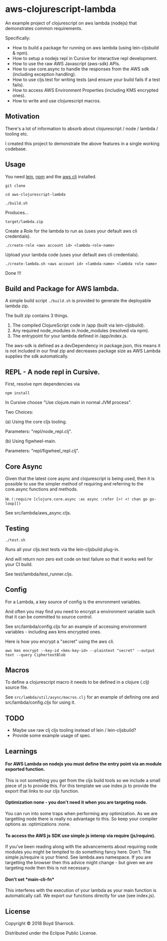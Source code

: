 # aws-clojurescript-lambda

An example project of clojurescript on aws lambda (nodejs) that demonstrates common requirements.

Specifically:

- How to build a package for running on aws lambda (using lein-cljsbuild & npm).
- How to setup a nodejs repl in Cursive for interactive repl development.
- How to use the raw AWS Javascript (aws-sdk) APIs.
- How to use core.async to handle the responses from the AWS sdk (including exception handling).
- How to use cljs.test for writing tests (and ensure your build fails if a test fails).
- How to access AWS Environment Properties (including KMS encrypted ones).
- How to write and use clojurescript macros.

## Motivation

There's a lot of information to absorb about clojurescript / node / lambda / tooling etc.

I created this project to demonstrate the above features in a single working codebase.

## Usage

You need [lein](https://leiningen.org/), [npm](https://www.npmjs.com/) and the [aws cli](https://aws.amazon.com/cli/) installed.

```
git clone

cd aws-clojurescript-lambda

./build.sh
```

Produces... 

```
target/lambda.zip
```

Create a Role for the lambda to run as (uses your default aws cli credentials).

```
./create-role <aws account id> <lambda-role-name>
```

Upload your lambda code (uses your default aws cli credentials).

```
./create-lambda.sh <aws account id> <lambda-name> <lambda role name>
```

Done !!!

## Build and Package for AWS lambda.

A simple build script ```./build.sh``` is provided to generate the deployable lambda zip.

The built zip contains 3 things.

1. The compiled ClojureScript code in /app (built via lein-cljsbuild).
2. Any required node_modules in /node_modules (resolved via npm).
3. The entrypoint for your lambda defined in /app/index.js.

The aws-sdk is defined as a devDependency in package.json, this means it is not included
in our final zip and decreases package size as AWS Lambda supplies the sdk automatically.


## REPL - A node repl in Cursive.

First, resolve npm dependencies via

```npm install```

In Cursive choose "Use clojure.main in normal JVM process".

Two Choices:

(a) Using the core cljs tooling.

Parameters: "repl/node_repl.clj".

(b) Using figwheel-main.

Parameters: "repl/figwheel_repl.clj".


## Core Async

Given that the latest core async and clojurescript is being used, then it is possible to
use the simpler method of requiring and referring to the core.async functions and methods.

ie. ```(:require [clojure.core.async :as async :refer [>! <! chan go go-loop]])```

See src/lambda/aws_async.cljs.

## Testing

```./test.sh```

Runs all your cljs.test tests via the lein-cljsbuild plug-in.

And will return non zero exit code on test failure so that it works well for your CI build.

See test/lambda/test_runner.cljs.

## Config

For a Lambda, a key source of config is the envronment variables.

And often you may find you need to encrypt a environment variable such that it can be committed to source control.

See src/lambda/config.cljs for an example of accessing environment variables - including aws kms encrypted ones.

Here is how you encrypt a "secret" using the aws cli.

```
aws kms encrypt --key-id <kms-key-id> --plaintext "secret" --output text --query CiphertextBlob
```

## Macros

To define a clojurescript macro it needs to be defined in a clojure (.clj) source file.

See ```src/lambda/util/async/macros.clj``` for an example of defining one and src/lambda/config.cljs for using it.


## TODO

- Maybe use raw clj cljs tooling instead of lein / lein-cljsbuild?
- Provide some example usage of spec.

## Learnings

#### For AWS Lambda on nodejs you must define the entry point via an module exported function.

This is not something you get from the cljs build tools so we include a small piece of js to provide this. 
For this template we use index.js to provide the export that links to our cljs function.

#### Optimization none - you don't need it when you are targeting node.

You can run into some traps when performing any optimization. As we are targetting node there is 
really no advantage to this. So keep your compiler options as :optimizations :none.

#### To access the AWS js SDK use simple js interop via require (js/require).

If you've been reading along with the advancements about requiring node modules you might be tempted
to do something fancy here.  Don't. The simple js/require is your friend. See lambda.aws namespace.
If you are targetting the browser then this advice might change - but given we are targeting node
then this is not necessary.

#### Don't set \*main-cli-fn\* 

This interferes with the execution of your lambda as your main function is automatically call.
We export our functions directly for use (see index.js).


## License

Copyright © 2018 Boyd Sharrock.

Distributed under the Eclipse Public License.
